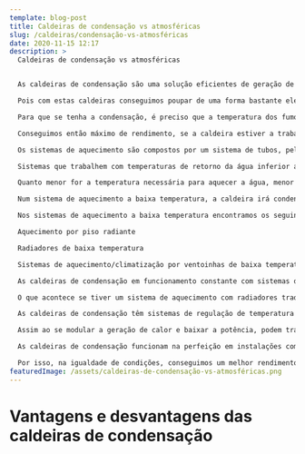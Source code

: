 ```yaml
---
template: blog-post
title: Caldeiras de condensação vs atmosféricas
slug: /caldeiras/condensação-vs-atmosféricas
date: 2020-11-15 12:17
description: >
  Caldeiras de condensação vs atmosféricas


  As caldeiras de condensação são uma solução eficientes de geração de calor para aquecimento central.

  Pois com estas caldeiras conseguimos poupar de uma forma bastante elevada e com grande eficiência energética. Mas temos que compreender e fazer de modo a conseguirmos retirar o máximo de aproveitamento deste sistema.

  Para que se tenha a condensação, é preciso que a temperatura dos fumos da combustão seja a mais baixa possível.

  Conseguimos então máximo de rendimento, se a caldeira estiver a trabalhar em sistema de aquecimento a baixa temperatura

  Os sistemas de aquecimento são compostos por um sistema de tubos, pelos quais circula água quente até aos pontos terminais, de onde o calor passa para o ambiente. Essa água, regressa à caldeira, voltando para  aquecer-se e repete o ciclo.

  Sistemas que trabalhem com temperaturas de retorno da água inferior a 40ºC e com a temperaturas da saída de água a 50/55ºC são considerados sistemas de aquecimento baixa temperatura.

  Quanto menor for a temperatura necessária para aquecer a água, menor será a temperatura em que os gases da combustão atingem, acontecendo  assim que o processo de condensação aproveite o calor da mudança de estado dos gases da combustão, aumentando o rendimento da caldeira!

  Num sistema de aquecimento a baixa temperatura, a caldeira irá condensar a maior parte do tempo em que funciona, pelo que o seu rendimento irá aumentar, sendo assim muito mais eficiente.

  Nos sistemas de aquecimento a baixa temperatura encontramos os seguintes métodos:

  Aquecimento por piso radiante

  Radiadores de baixa temperatura

  Sistemas de aquecimento/climatização por ventoinhas de baixa temperatura

  As caldeiras de condensação em funcionamento constante com sistemas de baixa temperatura, garantem poupanças energéticas de cerca de 30% quando comparadas com uma caldeira tradicional!

  O que acontece se tiver um sistema de aquecimento com radiadores tradicionais?

  As caldeiras de condensação têm sistemas de regulação de temperatura que se adaptam a todas as necessidades de aquecimento.

  Assim ao se modular a geração de calor e baixar a potência, podem trabalhar com cargas parciais, aproveitando, em certos momentos, o fenómeno de condensação de fumos.

  As caldeiras de condensação funcionam na perfeição em instalações com radiadores tradicionais, obtendo-se igualmente poupanças energéticas.

  Por isso, na igualdade de condições, conseguimos um melhor rendimento estacional com uma caldeira de condensação do que com uma tradicional, o que se traduz em poupanças energéticas.
featuredImage: /assets/caldeiras-de-condensação-vs-atmosféricas.png
---
```

# **Vantagens e desvantagens das caldeiras de condensação**